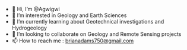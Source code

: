 - 👋 Hi, I’m @Agwigwi
- 👀 I’m interested in Geology and Earth Sciences
- 🌱 I’m currently learning about Geotechnical investigations and Hydrogeology
- 💞️ I’m looking to collaborate on Geology and Remote Sensing projects
- 📫 How to reach me : brianadams750@gmail.com

<!---
Agwigwi/Agwigwi is a ✨ special ✨ repository because its `README.md` (this file) appears on your GitHub profile.
You can click the Preview link to take a look at your changes.
--->

